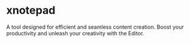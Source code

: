 # xnotepad
A tool designed for efficient and seamless content creation. Boost your productivity and unleash your creativity with the Editor.
